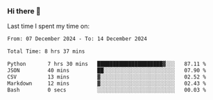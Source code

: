 ### Hi there 👋

<!--
**Grav1tum/Grav1tum** is a ✨ _special_ ✨ repository because its `README.md` (this file) appears on your GitHub profile.

Here are some ideas to get you started:

- 🔭 I’m currently working on ...
- 🌱 I’m currently learning ...
- 👯 I’m looking to collaborate on ...
- 🤔 I’m looking for help with ...
- 💬 Ask me about ...
- 📫 How to reach me: ...
- 😄 Pronouns: ...
- ⚡ Fun fact: ...
-->
Last time I spent my time on:
<!--START_SECTION:waka-->

```txt
From: 07 December 2024 - To: 14 December 2024

Total Time: 8 hrs 37 mins

Python       7 hrs 30 mins   █████████████████████▓░░░   87.11 %
JSON         40 mins         ██░░░░░░░░░░░░░░░░░░░░░░░   07.90 %
CSV          13 mins         ▓░░░░░░░░░░░░░░░░░░░░░░░░   02.52 %
Markdown     12 mins         ▓░░░░░░░░░░░░░░░░░░░░░░░░   02.43 %
Bash         0 secs          ░░░░░░░░░░░░░░░░░░░░░░░░░   00.03 %
```

<!--END_SECTION:waka-->

